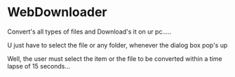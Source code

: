 # WebDownloader
Convert's all types of files and Download's it on ur pc.....


U just have to select the file or any folder, whenever the dialog box pop's up

Well, the user must select the item or the file to be converted within a time lapse of 15 seconds...
  
